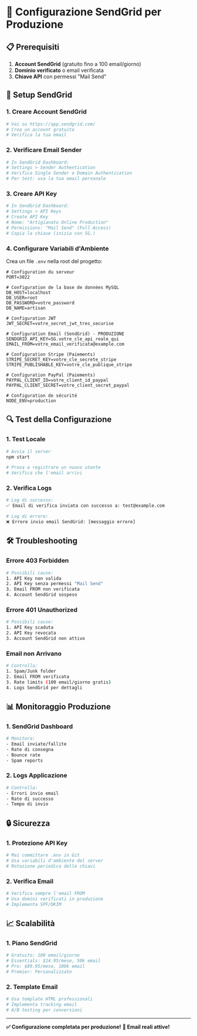 # 🔧 Configurazione SendGrid per Produzione

## 📋 Prerequisiti

1. **Account SendGrid** (gratuito fino a 100 email/giorno)
2. **Dominio verificato** o email verificata
3. **Chiave API** con permessi "Mail Send"

## 🚀 Setup SendGrid

### **1. Creare Account SendGrid**
```bash
# Vai su https://app.sendgrid.com/
# Crea un account gratuito
# Verifica la tua email
```

### **2. Verificare Email Sender**
```bash
# In SendGrid Dashboard:
# Settings > Sender Authentication
# Verifica Single Sender o Domain Authentication
# Per test: usa la tua email personale
```

### **3. Creare API Key**
```bash
# In SendGrid Dashboard:
# Settings > API Keys
# Create API Key
# Nome: "Artigianato Online Production"
# Permissions: "Mail Send" (Full Access)
# Copia la chiave (inizia con SG.)
```

### **4. Configurare Variabili d'Ambiente**

Crea un file `.env` nella root del progetto:

```env
# Configuration du serveur
PORT=3022

# Configuration de la base de données MySQL
DB_HOST=localhost
DB_USER=root
DB_PASSWORD=votre_password
DB_NAME=artisan

# Configuration JWT
JWT_SECRET=votre_secret_jwt_tres_securise

# Configuration Email (SendGrid) - PRODUZIONE
SENDGRID_API_KEY=SG.votre_cle_api_reale_qui
EMAIL_FROM=votre_email_verificata@example.com

# Configuration Stripe (Paiements)
STRIPE_SECRET_KEY=votre_cle_secrete_stripe
STRIPE_PUBLISHABLE_KEY=votre_cle_publique_stripe

# Configuration PayPal (Paiements)
PAYPAL_CLIENT_ID=votre_client_id_paypal
PAYPAL_CLIENT_SECRET=votre_client_secret_paypal

# Configuration de sécurité
NODE_ENV=production
```

## 🔍 Test della Configurazione

### **1. Test Locale**
```bash
# Avvia il server
npm start

# Prova a registrare un nuovo utente
# Verifica che l'email arrivi
```

### **2. Verifica Logs**
```bash
# Log di successo:
✅ Email di verifica inviata con successo a: test@example.com

# Log di errore:
❌ Errore invio email SendGrid: [messaggio errore]
```

## 🛠️ Troubleshooting

### **Errore 403 Forbidden**
```bash
# Possibili cause:
1. API Key non valida
2. API Key senza permessi "Mail Send"
3. Email FROM non verificata
4. Account SendGrid sospeso
```

### **Errore 401 Unauthorized**
```bash
# Possibili cause:
1. API Key scaduta
2. API Key revocata
3. Account SendGrid non attivo
```

### **Email non Arrivano**
```bash
# Controlla:
1. Spam/Junk folder
2. Email FROM verificata
3. Rate limits (100 email/giorno gratis)
4. Logs SendGrid per dettagli
```

## 📊 Monitoraggio Produzione

### **1. SendGrid Dashboard**
```bash
# Monitora:
- Email inviate/fallite
- Rate di consegna
- Bounce rate
- Spam reports
```

### **2. Logs Applicazione**
```bash
# Controlla:
- Errori invio email
- Rate di successo
- Tempo di invio
```

## 🔒 Sicurezza

### **1. Protezione API Key**
```bash
# Mai committare .env in Git
# Usa variabili d'ambiente del server
# Rotazione periodica delle chiavi
```

### **2. Verifica Email**
```bash
# Verifica sempre l'email FROM
# Usa domini verificati in produzione
# Implementa SPF/DKIM
```

## 📈 Scalabilità

### **1. Piano SendGrid**
```bash
# Gratuito: 100 email/giorno
# Essentials: $14.95/mese, 50k email
# Pro: $89.95/mese, 100k email
# Premier: Personalizzato
```

### **2. Template Email**
```bash
# Usa template HTML professionali
# Implementa tracking email
# A/B testing per conversioni
```

---

**✅ Configurazione completata per produzione!**
**📧 Email reali attive!**

